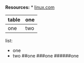 **Resources:**
    * [linux.com](https://www.kernel.org/)

table | one
---|----
one | two

list:
 * one
 * two
##one
###one
######one

